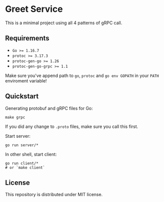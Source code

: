 # Greet Service
This is a minimal project using all 4 patterns of gRPC call.

## Requirements
- `Go >= 1.16.7`
- `protoc >= 3.17.3`
- `protoc-gen-go >= 1.26`
- `protoc-gen-go-grpc >= 1.1`

Make sure you've append path to `go`, `protoc` and `go env GOPATH` in your `PATH` enviroment variable!

## Quickstart
Generating protobuf and gRPC files for Go:
```=
make grpc
```
If you did any change to `.proto` files, make sure you call this first.

Start server:
```=
go run server/*
```

In other shell, start client:
```=
go run client/*
# or `make client`
```

## License
This repository is distributed under MIT license.

